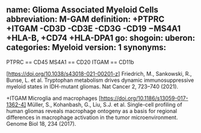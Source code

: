 name: Glioma Associated Myeloid Cells
abbreviation: M-GAM
definition: +PTPRC +ITGAM -CD3D -CD3E -CD3G -CD19 −MS4A1 +HLA-B, +CD74 +HLA-DPA1
go: 
shogoin: 
uberon: 
categories: Myeloid
version: 1 
synonyms:
---
PTPRC == CD45
MS4A1 == CD20
ITGAM == CD11b

[https://doi.org/10.1038/s43018-021-00201-z] Friedrich, M., Sankowski, R., Bunse, L. et al. Tryptophan metabolism drives dynamic immunosuppressive myeloid states in IDH-mutant gliomas. Nat Cancer 2, 723–740 (2021). 

+ITGAM Microglia and macrophages
[https://doi.org/10.1186/s13059-017-1362-4] Müller, S., Kohanbash, G., Liu, S.J. et al. Single-cell profiling of human gliomas reveals macrophage ontogeny as a basis for regional differences in macrophage activation in the tumor microenvironment. Genome Biol 18, 234 (2017).
